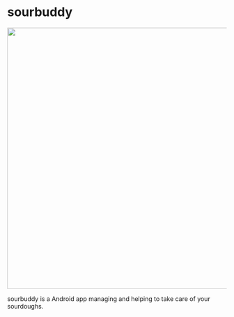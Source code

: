 # sourbuddy

<img src="https://github.com/craftamap/sourbuddy/assets/6420231/e563bbaa-3bbe-43d2-bd0a-211437f427a3" height="600px" />

sourbuddy is a Android app managing and helping to take care of your 
sourdoughs.
